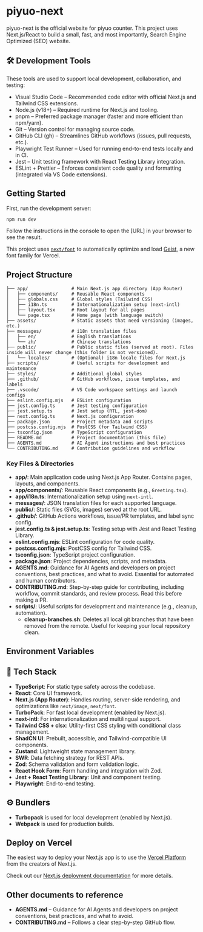 # piyuo-next

piyuo-next is the official website for piyuo counter. This project uses Next.js/React to build a small, fast, and most importantly, Search Engine Optimized (SEO) website.

## 🛠️ Development Tools

These tools are used to support local development, collaboration, and testing:

- Visual Studio Code – Recommended code editor with official Next.js and Tailwind CSS extensions.
- Node.js (v18+) – Required runtime for Next.js and tooling.
- pnpm – Preferred package manager (faster and more efficient than npm/yarn).
- Git – Version control for managing source code.
- GitHub CLI (gh) – Streamlines GitHub workflows (issues, pull requests, etc.).
- Playwright Test Runner – Used for running end-to-end tests locally and in CI.
- Jest – Unit testing framework with React Testing Library integration.
- ESLint + Prettier – Enforces consistent code quality and formatting (integrated via VS Code extensions).

## Getting Started

First, run the development server:

```bash
npm run dev
```

Follow the instructions in the console to open the [URL] in your browser to see the result.

This project uses [`next/font`](https://nextjs.org/docs/app/building-your-application/optimizing/fonts) to automatically optimize and load [Geist](https://vercel.com/font), a new font family for Vercel.

## Project Structure

```
├── app/                # Main Next.js app directory (App Router)
│   ├── components/     # Reusable React components
│   ├── globals.css     # Global styles (Tailwind CSS)
│   ├── i18n.ts         # Internationalization setup (next-intl)
│   ├── layout.tsx      # Root layout for all pages
│   └── page.tsx        # Home page (with language switch)
├── assets/             # Static assets that need versioning (images, etc.)
├── messages/           # i18n translation files
│   ├── en/             # English translations
│   └── zh/             # Chinese translations
├── public/             # Public static files (served at root). Files inside will never change (this folder is not versioned).
│   └── locales/        # (Optional) i18n locale files for Next.js
├── scripts/            # Useful scripts for development and maintenance
├── styles/             # Additional global styles
├── .github/            # GitHub workflows, issue templates, and labels
├── .vscode/            # VS Code workspace settings and launch configs
├── eslint.config.mjs   # ESLint configuration
├── jest.config.ts      # Jest testing configuration
├── jest.setup.ts       # Jest setup (RTL, jest-dom)
├── next.config.ts      # Next.js configuration
├── package.json        # Project metadata and scripts
├── postcss.config.mjs  # PostCSS (for Tailwind CSS)
├── tsconfig.json       # TypeScript configuration
├── README.md           # Project documentation (this file)
├── AGENTS.md           # AI Agent instructions and best practices
└── CONTRIBUTING.md     # Contribution guidelines and workflow
```

### Key Files & Directories

- **app/**: Main application code using Next.js App Router. Contains pages, layouts, and components.
- **app/components/**: Reusable React components (e.g., `Greeting.tsx`).
- **app/i18n.ts**: Internationalization setup using `next-intl`.
- **messages/**: JSON translation files for each supported language.
- **public/**: Static files (SVGs, images) served at the root URL.
- **.github/**: GitHub Actions workflows, issue/PR templates, and label sync config.
- **jest.config.ts & jest.setup.ts**: Testing setup with Jest and React Testing Library.
- **eslint.config.mjs**: ESLint configuration for code quality.
- **postcss.config.mjs**: PostCSS config for Tailwind CSS.
- **tsconfig.json**: TypeScript project configuration.
- **package.json**: Project dependencies, scripts, and metadata.
- **AGENTS.md**: Guidance for AI Agents and developers on project conventions, best practices, and what to avoid. Essential for automated and human contributors.
- **CONTRIBUTING.md**: Step-by-step guide for contributing, including workflow, commit standards, and review process. Read this before making a PR.
- **scripts/**: Useful scripts for development and maintenance (e.g., cleanup, automation).
  - **cleanup-branches.sh**: Deletes all local git branches that have been removed from the remote. Useful for keeping your local repository clean.

## Environment Variables

## 🧰 Tech Stack

- **TypeScript**: For static type safety across the codebase.
- **React**: Core UI framework.
- **Next.js (App Router)**: Handles routing, server-side rendering, and optimizations like `next/image`, `next/font`.
- **TurboPack**: For fast local development (enabled by Next.js).
- **next-intl**: For internationalization and multilingual support.
- **Tailwind CSS + clsx**: Utility-first CSS styling with conditional class management.
- **ShadCN UI**: Prebuilt, accessible, and Tailwind-compatible UI components.
- **Zustand**: Lightweight state management library.
- **SWR**: Data fetching strategy for REST APIs.
- **Zod**: Schema validation and form validation logic.
- **React Hook Form**: Form handling and integration with Zod.
- **Jest + React Testing Library**: Unit and component testing.
- **Playwright**: End-to-end testing.

## ⚙️ Bundlers

- **Turbopack** is used for local development (enabled by Next.js).
- **Webpack** is used for production builds.

## Deploy on Vercel

The easiest way to deploy your Next.js app is to use the [Vercel Platform](https://vercel.com/new?utm_medium=default-template&filter=next.js&utm_source=create-next-app&utm_campaign=create-next-app-readme) from the creators of Next.js.

Check out our [Next.js deployment documentation](https://nextjs.org/docs/app/building-your-application/deploying) for more details.

## Other documents to reference

- **AGENTS.md** – Guidance for AI Agents and developers on project conventions, best practices, and what to avoid.
- **CONTRIBUTING.md** – Follows a clear step-by-step GitHub flow.
